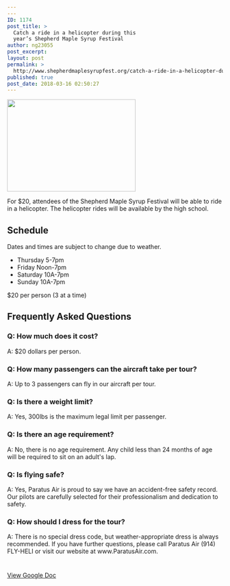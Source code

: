 ```yaml
---
---
ID: 1174
post_title: >
  Catch a ride in a helicopter during this
  year’s Shepherd Maple Syrup Festival
author: ng23055
post_excerpt:
layout: post
permalink: >
  http://www.shepherdmaplesyrupfest.org/catch-a-ride-in-a-helicopter-during-this-years-shepherd-maple-syrup-festival/
published: true
post_date: 2018-03-16 02:50:27
---
```

<img class="alignnone size-medium wp-image-1175" src="http://www.shepherdmaplesyrupfest.org/wp-content/uploads/2018/03/null-1-300x215.png" alt="" width="300" height="215" />

For $20, attendees of the Shepherd Maple Syrup Festival will be able to ride in a helicopter. The helicopter rides will be available by the high school.
<h2>Schedule</h2>
Dates and times are subject to change due to weather.
<ul>
 	<li>Thursday 5-7pm</li>
 	<li>Friday Noon-7pm</li>
 	<li>Saturday 10A-7pm</li>
 	<li>Sunday 10A-7pm</li>
</ul>
$20 per person (3 at a time)
<h2>Frequently Asked Questions</h2>
<h3>Q: How much does it cost?</h3>
A: $20 dollars per person.
<h3>Q: How many passengers can the aircraft take per tour?</h3>
A: Up to 3 passengers can fly in our aircraft per tour.
<h3>Q: Is there a weight limit?</h3>
A: Yes, 300lbs is the maximum legal limit per passenger.
<h3>Q: Is there an age requirement?</h3>
A: No, there is no age requirement. Any child less than 24 months of age will be required to sit on an adult's lap.
<h3>Q: Is flying safe?</h3>
A: Yes, Paratus Air is proud to say we have an accident-free safety record. Our pilots are carefully selected for their professionalism and dedication to safety.
<h3>Q: How should I dress for the tour?</h3>
A: There is no special dress code, but weather-appropriate dress is always recommended. If you have further questions, please call Paratus Air (914) FLY-HELI or visit our website at www.ParatusAir.com.

#

<a href="https://docs.google.com/document/d/1H0R0Y1W8KOd14QbYYULtmnfKERf8cd7s4RaMcG9WWbw/edit?usp=sharing">View Google Doc</a>